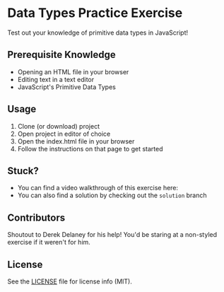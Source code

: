 # Data Types Practice Exercise
Test out your knowledge of primitive data types in JavaScript! 

## Prerequisite Knowledge
- Opening an HTML file in your browser
- Editing text in a text editor
- JavaScript's Primitive Data Types

## Usage
1. Clone (or download) project
1. Open project in editor of choice
1. Open the index.html file in your browser
1. Follow the instructions on that page to get started

## Stuck?
- You can find a video walkthrough of this exercise here: 
- You can also find a solution by checking out the `solution` branch

## Contributors
Shoutout to Derek Delaney for his help! You'd be staring at a non-styled exercise if it weren't for him.

## License
See the [LICENSE](LICENSE) file for license info (MIT).
